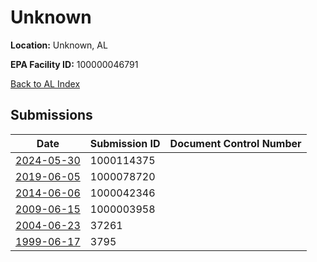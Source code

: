 # Unknown

**Location:** Unknown, AL

**EPA Facility ID:** 100000046791

[Back to AL Index](../../index.md)

## Submissions

| Date | Submission ID | Document Control Number |
|------|--------------|-------------------------|
| [2024-05-30](submissions/1000114375.md) | 1000114375 |  |
| [2019-06-05](submissions/1000078720.md) | 1000078720 |  |
| [2014-06-06](submissions/1000042346.md) | 1000042346 |  |
| [2009-06-15](submissions/1000003958.md) | 1000003958 |  |
| [2004-06-23](submissions/37261.md) | 37261 |  |
| [1999-06-17](submissions/3795.md) | 3795 |  |
